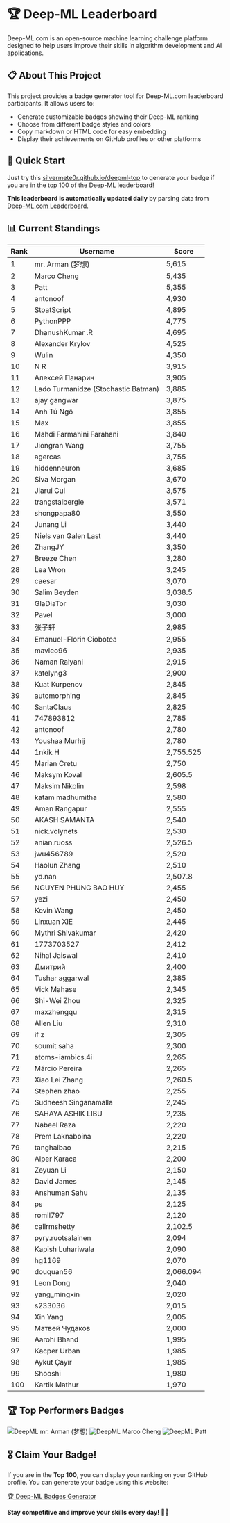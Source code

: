 # 🏆 Deep-ML Leaderboard

Deep-ML.com is an open-source machine learning challenge platform designed to help users improve their skills in algorithm development and AI applications.  

## 📋 About This Project

This project provides a badge generator tool for Deep-ML.com leaderboard participants. It allows users to:
- Generate customizable badges showing their Deep-ML ranking
- Choose from different badge styles and colors
- Copy markdown or HTML code for easy embedding
- Display their achievements on GitHub profiles or other platforms

## 🚀 Quick Start

Just try this [silvermete0r.github.io/deepml-top](https://silvermete0r.github.io/deepml-top) to generate your badge if you are in the top 100 of the Deep-ML leaderboard!

**This leaderboard is automatically updated daily** by parsing data from [Deep-ML.com Leaderboard](https://www.deep-ml.com/leaderboard).  

## 📊 Current Standings  

<!-- LEADERBOARD_START -->
| Rank | Username | Score |
|------|---------|-------|
| 1 | mr. Arman (梦想) | 5,615 |
| 2 | Marco Cheng | 5,435 |
| 3 | Patt | 5,355 |
| 4 | antonoof | 4,930 |
| 5 | StoatScript | 4,895 |
| 6 | PythonPPP | 4,775 |
| 7 | DhanushKumar .R | 4,695 |
| 8 | Alexander Krylov | 4,525 |
| 9 | Wulin | 4,350 |
| 10 | N R | 3,915 |
| 11 | Алексей Панарин | 3,905 |
| 12 | Lado Turmanidze (Stochastic Batman) | 3,885 |
| 13 | ajay gangwar | 3,875 |
| 14 | Anh Tú Ngô | 3,855 |
| 15 | Max | 3,855 |
| 16 | Mahdi Farmahini Farahani | 3,840 |
| 17 | Jiongran Wang | 3,755 |
| 18 | agercas | 3,755 |
| 19 | hiddenneuron | 3,685 |
| 20 | Siva Morgan | 3,670 |
| 21 | Jiarui Cui | 3,575 |
| 22 | trangstalbergle | 3,571 |
| 23 | shongpapa80 | 3,550 |
| 24 | Junang Li | 3,440 |
| 25 | Niels van Galen Last | 3,440 |
| 26 | ZhangJY | 3,350 |
| 27 | Breeze Chen | 3,280 |
| 28 | Lea Wron | 3,245 |
| 29 | caesar | 3,070 |
| 30 | Salim Beyden | 3,038.5 |
| 31 | GlaDiaTor | 3,030 |
| 32 | Pavel | 3,000 |
| 33 | 张子轩 | 2,985 |
| 34 | Emanuel-Florin Ciobotea | 2,955 |
| 35 | mavleo96 | 2,935 |
| 36 | Naman Raiyani | 2,915 |
| 37 | katelyng3 | 2,900 |
| 38 | Kuat Kurpenov | 2,845 |
| 39 | automorphing | 2,845 |
| 40 | SantaClaus | 2,825 |
| 41 | 747893812 | 2,785 |
| 42 | antonoof | 2,780 |
| 43 | Youshaa Murhij | 2,780 |
| 44 | 1nkik H | 2,755.525 |
| 45 | Marian Cretu | 2,750 |
| 46 | Maksym Koval | 2,605.5 |
| 47 | Maksim Nikolin | 2,598 |
| 48 | katam madhumitha | 2,580 |
| 49 | Aman Rangapur | 2,555 |
| 50 | AKASH SAMANTA | 2,540 |
| 51 | nick.volynets | 2,530 |
| 52 | anian.ruoss | 2,526.5 |
| 53 | jwu456789 | 2,520 |
| 54 | Haolun Zhang | 2,510 |
| 55 | yd.nan | 2,507.8 |
| 56 | NGUYEN PHUNG BAO HUY | 2,455 |
| 57 | yezi | 2,450 |
| 58 | Kevin Wang | 2,450 |
| 59 | Linxuan XIE | 2,445 |
| 60 | Mythri Shivakumar | 2,420 |
| 61 | 1773703527 | 2,412 |
| 62 | Nihal Jaiswal | 2,410 |
| 63 | Дмитрий | 2,400 |
| 64 | Tushar aggarwal | 2,385 |
| 65 | Vick Mahase | 2,345 |
| 66 | Shi-Wei Zhou | 2,325 |
| 67 | maxzhengqu | 2,315 |
| 68 | Allen Liu | 2,310 |
| 69 | if z | 2,305 |
| 70 | soumit saha | 2,300 |
| 71 | atoms-iambics.4i | 2,265 |
| 72 | Márcio Pereira | 2,265 |
| 73 | Xiao Lei Zhang | 2,260.5 |
| 74 | Stephen zhao | 2,255 |
| 75 | Sudheesh Singanamalla | 2,245 |
| 76 | SAHAYA ASHIK LIBU | 2,235 |
| 77 | Nabeel Raza | 2,220 |
| 78 | Prem Laknaboina | 2,220 |
| 79 | tanghaibao | 2,215 |
| 80 | Alper Karaca | 2,200 |
| 81 | Zeyuan Li | 2,150 |
| 82 | David James | 2,145 |
| 83 | Anshuman Sahu | 2,135 |
| 84 | ps | 2,125 |
| 85 | romil797 | 2,120 |
| 86 | callrmshetty | 2,102.5 |
| 87 | pyry.ruotsalainen | 2,094 |
| 88 | Kapish Luhariwala | 2,090 |
| 89 | hg1169 | 2,070 |
| 90 | douquan56 | 2,066.094 |
| 91 | Leon Dong | 2,040 |
| 92 | yang_mingxin | 2,020 |
| 93 | s233036 | 2,015 |
| 94 | Xin Yang | 2,005 |
| 95 | Матвей Чудаков | 2,000 |
| 96 | Aarohi Bhand | 1,995 |
| 97 | Kacper Urban | 1,985 |
| 98 | Aykut Çayır | 1,985 |
| 99 | Shooshi | 1,980 |
| 100 | Kartik Mathur | 1,970 |
<!-- LEADERBOARD_END -->

## 🏆 Top Performers Badges

<!-- BADGES_START -->
![DeepML mr. Arman (梦想)](https://img.shields.io/badge/dynamic/json?url=https%3A%2F%2Fraw.githubusercontent.com%2Fsilvermete0r%2Fdeepml-top%2Fmain%2Fbadges.json&query=%24.1247b1b5b9cd95e98d7ff7438207406f.label&prefix=Rank%20&style=for-the-badge&label=%F0%9F%9A%80%20DeepML&color=blue&link=https%3A%2F%2Fwww.deep-ml.com%2Fleaderboard)
![DeepML Marco Cheng](https://img.shields.io/badge/dynamic/json?url=https%3A%2F%2Fraw.githubusercontent.com%2Fsilvermete0r%2Fdeepml-top%2Fmain%2Fbadges.json&query=%24.4091c1a21900bd2c7d3f4e343acddda1.label&prefix=Rank%20&style=for-the-badge&label=%F0%9F%9A%80%20DeepML&color=blue&link=https%3A%2F%2Fwww.deep-ml.com%2Fleaderboard)
![DeepML Patt](https://img.shields.io/badge/dynamic/json?url=https%3A%2F%2Fraw.githubusercontent.com%2Fsilvermete0r%2Fdeepml-top%2Fmain%2Fbadges.json&query=%24.4b6dd077a50c0d50b43cc8120a91ccd7.label&prefix=Rank%20&style=for-the-badge&label=%F0%9F%9A%80%20DeepML&color=blue&link=https%3A%2F%2Fwww.deep-ml.com%2Fleaderboard)
<!-- BADGES_END -->

## 🎖 Claim Your Badge!  

If you are in the **Top 100**, you can display your ranking on your GitHub profile. You can generate your badge using this website:

[🏆 Deep-ML Badges Generator](https://silvermete0r.github.io/deepml-top/)

**Stay competitive and improve your skills every day! 🚀🔥**